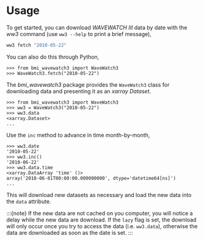 # Usage

To get started, you can download *WAVEWATCH III* data by date with the *ww3* command
(use `ww3 --help` to print a brief message),

```bash
ww3 fetch "2010-05-22"
```

You can also do this through Python,

```pycon
>>> from bmi_wavewatch3 import WaveWatch3
>>> WaveWatch3.fetch("2010-05-22")
```

The *bmi_wavewatch3* package provides the `WaveWatch3` class for downloading data and
presenting it as an *xarray* *Dataset*.

```pycon
>>> from bmi_wavewatch3 import WaveWatch3
>>> ww3 = WaveWatch3("2010-05-22")
>>> ww3.data
<xarray.Dataset>
...
```

Use the `inc` method to advance in time month-by-month,

```pycon
>>> ww3.date
'2010-05-22'
>>> ww3.inc()
'2010-06-22'
>>> ww3.data.time
<xarray.DataArray 'time' ()>
array('2010-06-01T00:00:00.000000000', dtype='datetime64[ns]')
...
```

This will download new datasets as necessary and load the new data into the `data`
attribute.

:::{note}
If the new data are not cached on you computer, you will notice a delay while the new
data are download. If the `lazy` flag is set, the download will only occur once you
try to access the data (i.e. `ww3.data`), otherwise the data are downloaded
as soon as the date is set.
:::
